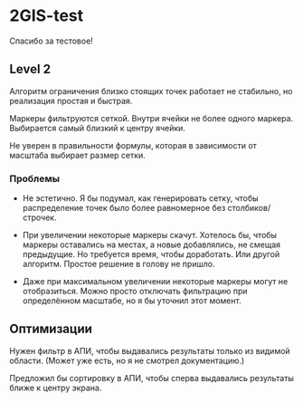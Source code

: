 # 2GIS-test

Спасибо за тестовое!

## Level 2

Алгоритм ограничения близко стоящих точек работает не стабильно, но реализация простая и быстрая.

Маркеры фильтруются сеткой. Внутри ячейки не более одного маркера. Выбирается самый близкий к центру ячейки.

Не уверен в правильности формулы, которая в зависимости от масштаба выбирает размер сетки.

### Проблемы

- Не эстетично. Я бы подумал, как генерировать сетку, чтобы распределение точек было более равномерное без столбиков/строчек.

- При увеличении некоторые маркеры скачут. Хотелось бы, чтобы маркеры оставались на местах, а новые добавлялись, не смещая предыдущие. Но требуется время, чтобы доработать. Или другой алгоритм. Простое решение в голову не пришло.

- Даже при максимальном увеличении некоторые маркеры могут не отобразиться. Можно просто отключать фильтрацию при определённом масштабе, но я бы уточнил этот момент.

## Оптимизации

Нужен фильтр в АПИ, чтобы выдавались результаты только из видимой области. (Может уже есть, но я не смотрел документацию.)

Предложил бы сортировку в АПИ, чтобы сперва выдавались результаты ближе к центру экрана.
